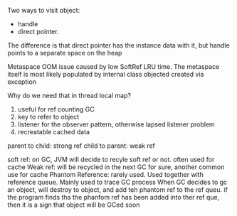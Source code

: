 Two ways to visit object: 
* handle 
* direct pointer. 

The difference is that direct pointer has the instance data with it, but handle points to a separate space on the heap

Metaspace OOM issue caused by low SoftRef LRU time. The metaspace itself is most likely populated by internal class objected created via exception

Why do we need that in thread local map?

1. useful for ref counting GC
2. key to refer to object
3. listener for the observer pattern, otherwise lapsed listener problem
4. recreatable cached data

parent to child: strong ref
child to parent: weak ref

soft ref: on GC, JVM will decide to recyle soft ref or not. often used for cache
Weak ref: will be recycled in the next GC for sure, another common use for cache
Phantom Reference: rarely used. Used together with reference queue. Mainly used to trace GC process
When GC decides to gc an object, will destroy to object, and add teh phantom ref to the ref queu. if the program finds tha the phanfom ref has been added into ther ref que, then it is a sign that object will be GCed soon


